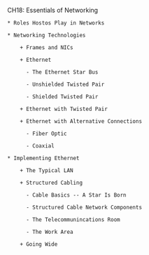 CH18: Essentials of Networking

    * Roles Hostos Play in Networks

    * Networking Technologies

        + Frames and NICs

        + Ethernet

          - The Ethernet Star Bus

          - Unshielded Twisted Pair

          - Shielded Twisted Pair

        + Ethernet with Twisted Pair

        + Ethernet with Alternative Connections

          - Fiber Optic

          - Coaxial

    * Implementing Ethernet

        + The Typical LAN

        + Structured Cabling

          - Cable Basics -- A Star Is Born

          - Structured Cable Network Components

          - The Telecommunincations Room

          - The Work Area

        + Going Wide
